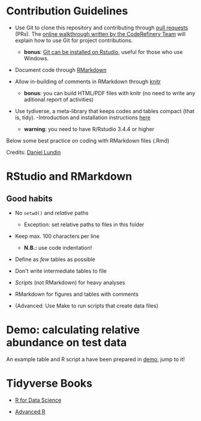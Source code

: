# Contribution Guidelines

- Use Git to clone this repository and contributing through [pull requests](https://help.github.com/en/github/collaborating-with-issues-and-pull-requests/creating-a-pull-request) (PRs).
The [online walkthrough written by the CodeRefinery Team](https://coderefinery.github.io/git-intro/) will explain how to use Git for project contributions.
  - **bonus**: [Git can be installed on Rstudio](http://www.geo.uzh.ch/microsite/reproducible_research/post/rr-rstudio-git/), useful for those who use Windows.

- Document code through [RMarkdown](https://guides.github.com/features/mastering-markdown/)

- Allow in-building of comments in RMarkdown through [knitr](https://yihui.org/knitr/)
  - **bonus**: you can build HTML/PDF files with knitr (no need to write any aditional report of activities)

- Use tydiverse, a meta-library that keeps codes and tables compact 
(that is, tidy).
  -Introduction and installation instructions [here](https://tidyverse.tidyverse.org/)
  - **warning**: you need to have R/Rstudio 3.4.4 or higher 

Below some best practice on coding with RMarkdown files (.Rmd)

Credits: [Daniel Lundin](https://github.com/erikrikarddaniel)


# RStudio and RMarkdown

## Good habits

- No `setwd()` and *relative* paths
  - Exception: set relative paths to files in this folder

- Keep max. 100 characters per line
  - **N.B.:** use code indentation!

- Define as *few* tables as possible

- Don't write intermediate tables to file

- *Scripts* (not RMarkdown) for heavy analyses

- RMarkdown for figures and tables with comments

- (Advanced: Use Make to run scripts that create data files)

# Demo: calculating relative abundance on test data

An example table and R script a have been prepared in [demo](../test/demo), jump to it!

# Tidyverse Books

- [R for Data Science](https://r4ds.had.co.nz/)

- [Advanced R](https://adv-r.hadley.nz/index.html)

